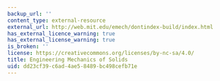 ```yaml
---
backup_url: ''
content_type: external-resource
external_url: http://web.mit.edu/emech/dontindex-build/index.html
has_external_licence_warning: true
has_external_license_warning: true
is_broken: ''
license: https://creativecommons.org/licenses/by-nc-sa/4.0/
title: Engineering Mechanics of Solids
uid: dd23cf39-c6ad-4ae5-8489-bc498cefb71e
---
```

